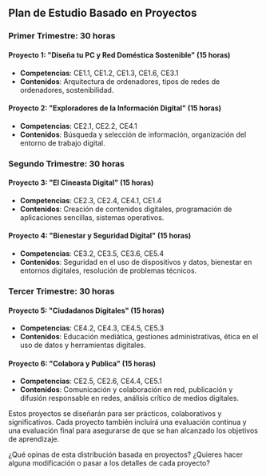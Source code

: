 ## Plan de Estudio Basado en Proyectos

### Primer Trimestre: 30 horas

#### Proyecto 1: "Diseña tu PC y Red Doméstica Sostenible" (15 horas)
- **Competencias**: CE1.1, CE1.2, CE1.3, CE1.6, CE3.1
- **Contenidos**: Arquitectura de ordenadores, tipos de redes de ordenadores, sostenibilidad.

#### Proyecto 2: "Exploradores de la Información Digital" (15 horas)
- **Competencias**: CE2.1, CE2.2, CE4.1
- **Contenidos**: Búsqueda y selección de información, organización del entorno de trabajo digital.

### Segundo Trimestre: 30 horas

#### Proyecto 3: "El Cineasta Digital" (15 horas)
- **Competencias**: CE2.3, CE2.4, CE4.1, CE1.4
- **Contenidos**: Creación de contenidos digitales, programación de aplicaciones sencillas, sistemas operativos.

#### Proyecto 4: "Bienestar y Seguridad Digital" (15 horas)
- **Competencias**: CE3.2, CE3.5, CE3.6, CE5.4
- **Contenidos**: Seguridad en el uso de dispositivos y datos, bienestar en entornos digitales, resolución de problemas técnicos.

### Tercer Trimestre: 30 horas

#### Proyecto 5: "Ciudadanos Digitales" (15 horas)
- **Competencias**: CE4.2, CE4.3, CE4.5, CE5.3
- **Contenidos**: Educación mediática, gestiones administrativas, ética en el uso de datos y herramientas digitales.

#### Proyecto 6: "Colabora y Publica" (15 horas)
- **Competencias**: CE2.5, CE2.6, CE4.4, CE5.1
- **Contenidos**: Comunicación y colaboración en red, publicación y difusión responsable en redes, análisis crítico de medios digitales.

Estos proyectos se diseñarán para ser prácticos, colaborativos y significativos. Cada proyecto también incluirá una evaluación continua y una evaluación final para asegurarse de que se han alcanzado los objetivos de aprendizaje.

¿Qué opinas de esta distribución basada en proyectos? ¿Quieres hacer alguna modificación o pasar a los detalles de cada proyecto?